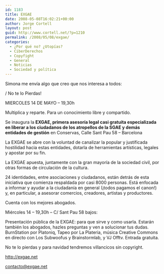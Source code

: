 ```yaml
---
id: 1183
title: EXGAE
date: 2008-05-08T16:02:21+00:00
author: Jorge Cortell
layout: post
guid: http://www.cortell.net/?p=1210
permalink: /2008/05/08/exgae/
categories:
  - ¿Por qué no? ¿Utopías?
  - CiberDerechos
  - Copyfight
  - General
  - Noticias
  - Sociedad y polí­tica
---
```

Simona me envía algo que creo que nos interesa a todos:

/ No te lo Pierdas!

MIERCOLES 14 DE MAYO – 19,30h
  
Multiplica y reparte. Para un conocimiento libre y compartido.

Se inaugura la **EXGAE, primera asesoría legal casi gratuita especializada en liberar a los ciudadanos de los atropellos de la SGAE y demás entidades de gestión** en Conservas, Calle Sant Pau 58 – Barcelona

La EXGAE se abre con la voluntad de canalizar la popular y justificada hostilidad hacia estas entidades, dotarla de herramientas artísticas, legales y apostar por su fin.

La EXGAE apuesta, juntamente con la gran mayoría de la sociedad civil, por otras formas de circulación de la cultura.

24 identidades, entre asociaciones y ciudadanos, están detrás de esta iniciativa que comienza respaldada por casi 8000 personas. Está enfocada a informar y ayudar a la ciudadanía en general (¡todos pagamos el canon!) y, en particular, a asesorar comercios, creadores, artistas y productores.
  
Cuenta con los mejores abogados.

Miércoles 14 – 19,30h – C/ Sant Pau 58 bajos:
  
Presentación pública de la EXGAE: para que sirve y como usarla. Estarán también los abogados, hazles preguntas y ven a solucionar tus dudas. BurnStation por Platoniq, Tapeo por La Plateria, música Creative Commons en directo con Los Subwoofus y Brainstormlab, y VJ Offtv. Entrada gratuita.

No te lo pierdas y para navidad tendremos villancicos sin copyright.

<a title="EXGAE" href="http://exgae.net" target="_blank">http://exgae.net</a>
  
contacto@exgae.net
